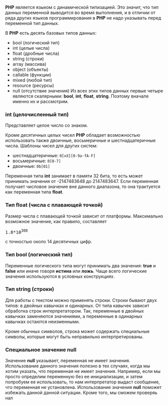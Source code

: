 **PHP** является языком с динамической типизацией. Это значит, что тип данных переменной выводится во время выполнения, и в отличии от ряда других языков программирования в **PHP** не надо указывать перед переменной тип данных.

В **PHP** есть десять базовых типов данных:
- bool (логический тип)
- int (целые числа)
- float (дробные числа)
- string (строки)
- array (массива)
- object (объекты)
- callable (функции)
- mixed (любой тип)
- resource (ресурсы)
- null (отсутствие значения)
Из всех этих типов данных первые четыре являются скалярными: **bool**, **int**, **float**, **string**. Поэтому вначале именно их и рассмотрим.

### int (целочисленный тип)
Представляет целое число со знаком.

Кроме десятичных целых чисел **PHP** обладает возможностью использовать также двоичные, восьмеричные и шестнадцатеричные числа. Шаблоны чисел для других систем:
- шестнадцатеричные: ```0[xX][0-9a-fA-F]```
- восьмеричные: ```0[0-7]```
- двоичные: ```0b[01]```

Переменная типа **int** занимает в памяти 32 бита, то есть может принимать значения от -2147483648 до 2147483647. Если переменная получает числовое значение вне данного диапазона, то она трактуется как переменная типа **float**.

### Тип **float** (числа с плавающей точкой)
Размер числа с плавающей точкой зависит от платформы. Максимально возможное значение, как правило, составляет <pre>1.8*10<sup>308</sup></pre> с точностью около 14 десятичных цифр.

### Тип **bool** (логический тип)
Переменные логического типа могут принимать два значения:  **true** и **false** или иначе говоря **истина** или **ложь**. Чаще всего логические значения используются в условных конструкциях.

### Тип **string** (строки)
Для работы с текстом можно применять строки. Строки бывают двух типов: в двойных кавычках и одинарных. От типа кавычек зависит обработка строк интерпретатором. Так, переменные в двойных кавычках заменяются значениями, а переменные в одинарных кавычках остаются неизменными.

Кроме обычных символов, строка может содержать специальные символы, которые могут быть неправильно интерпретированы.

### Специальное значение **null**
Значение **null** указывает, переменная не имеет значения. Использование данного значения полезно в тех случаях, когда мы хотим указать, что переменная не имеет значения. Например, если мы просто определим переменную без ее инициализации, и затем попробуем ее использовать, то нам интерпретатор выдаст сообщение, что переменная не установлена. Использование значения **null** поможет избежать данной данной ситуации. Кроме того, мы сможем проверяь нал